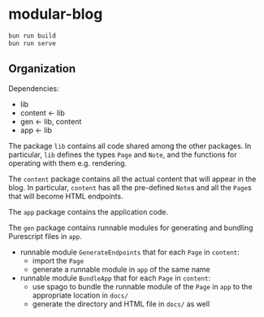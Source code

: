 # modular-blog

```sh
bun run build
bun run serve
```

## Organization

Dependencies:
- lib
- content <- lib
- gen <- lib, content
- app <- lib

The package `lib` contains all code shared among the other packages. In
particular, `lib` defines the types `Page` and `Note`, and the functions for
operating with them e.g. rendering.

The `content` package contains all the actual content that will appear in the
blog. In particular, `content` has all the pre-defined `Note`s and all the
`Page`s that will become HTML endpoints.

The `app` package contains the application code.

The `gen` package contains runnable modules for generating and bundling
Purescript files in `app`.
  - runnable module `GenerateEndpoints` that for each `Page` in `content`:
    - import the `Page`
    - generate a runnable module in `app` of the same name
  - runnable module `BundleApp` that for each `Page` in `content`:
    - use spago to bundle the runnable module of the `Page` in `app` to the
      appropriate location in `docs/`
    - generate the directory and HTML file in `docs/` as well

